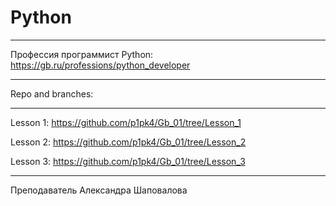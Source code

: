 # Python
___
Профессия программист Python: https://gb.ru/professions/python_developer


___
Repo and branches:
___
Lesson 1: https://github.com/p1pk4/Gb_01/tree/Lesson_1

Lesson 2: https://github.com/p1pk4/Gb_01/tree/Lesson_2

Lesson 3: https://github.com/p1pk4/Gb_01/tree/Lesson_3
___
Преподаватель Александра Шаповалова
